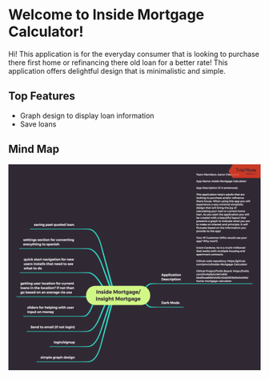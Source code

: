 # Welcome to Inside Mortgage Calculator!

Hi! This application is for the everyday consumer that is looking to purchase there first home or refinancing there old loan for a better rate! This application offers delightful design that is minimalistic and simple.


## Top Features
 - Graph design to display loan information
 - Save loans

## Mind Map
![Image of Mind Map](Mindmap.png)
